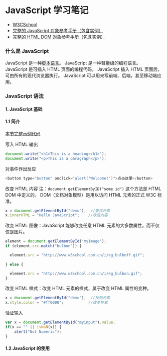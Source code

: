 # JavaScript 学习笔记

- [W3CSchool](http://www.w3school.com.cn/js/index.asp)
- [完整的 JavaScript 对象参考手册（包含实例）](http://www.w3school.com.cn/jsref/index.asp)
- [完整的 HTML DOM 对象参考手册（包含实例）](http://www.w3school.com.cn/jsref/index.asp)

### 什么是 JavaScript

JavaScript 是一种[脚本语言](https://zh.wikipedia.org/wiki/脚本语言)。
JavaScript 是一种轻量级的编程语言。
JavaScript 是可插入 HTML 页面的编程代码。
JavaScript 插入 HTML 页面后，可由所有的现代浏览器执行。
JavaScript 可以用来写前端、后端，甚至移动端应用。

### JavaScript 语法
#### 1. JavaScript 基础
#### 1.1 简介
[本节完整示例代码](./JavaScriptExamples/html/01_intro.html)

写入 HTML 输出
``` JavaScript
document.write("<h1>This is a heading</h1>");
document.write("<p>This is a paragraph</p>");
```

对事件作出反应
``` JavaScript
<button type="button" onclick="alert('Welcome!')">点击这里</button>
```

改变 HTML 内容
注：`document.getElementByID("some id")` 这个方法是 HTML DOM 中定义的。
    DOM（文档对象模型）是用以访问 HTML 元素的正式 W3C 标准。
``` JavaScript
x = document.getElementById("demo");  //查找元素
x.innerHTML = "Hello JavaScript";    //改变内容
```

改变 HTML 图像：JavaScript 能够改变任意 HTML 元素的大多数属性，而不仅仅是图片。
``` JavaScript
element = document.getElementById('myimage');
if (element.src.match("bulbon")) {

  element.src = "http://www.w3school.com.cn/i/eg_bulboff.gif";
  
} else {

  element.src = "http://www.w3school.com.cn/i/eg_bulbon.gif";
}
```

改变 HTML 样式：改变 HTML 元素的样式，属于改变 HTML 属性的变种。
``` JavaScript
x = document.getElementById("demo");  //找到元素
x.style.color = "#ff0000";           //改变样式
```

验证输入
``` JavaScript
var x = document.getElementById("myinput").value;
if(x == "" || isNaN(x)) {
	alert("Not Numeric");
}

```

#### 1.2 JavaScript 的使用